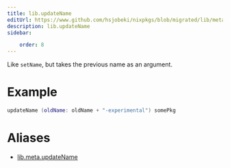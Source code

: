 ```yaml
---
title: lib.updateName
editUrl: https://www.github.com/hsjobeki/nixpkgs/blob/migrated/lib/meta.nix#L47C16
description: lib.updateName
sidebar:

    order: 8
---
```


Like `setName`, but takes the previous name as an argument.

# Example

```nix
updateName (oldName: oldName + "-experimental") somePkg
```


# Aliases

- [lib.meta.updateName](/nix-doc-comments/reference/lib/meta/lib-meta-updatename)


